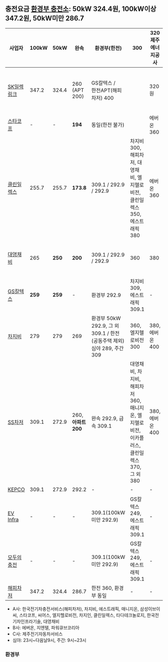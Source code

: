 ## 충전요금 [환경부 충전소](https://ev.or.kr/evmonitor): 50kW 324.4원, 100kW이상 347.2원, 50kW미만 286.7
|사업자|100kW|50kW|완속|환경부(한전)|300|320<br>제주에너지공사|340|360|380|400|420|440|비회원|요금확인|비고|
|-----|-----|----|----|-----------|-----|-----------------------|-----|----|-----|-----|-----|-----|------|------|------|
|[SK일렉링크](https://skelectlink.co.kr/map)|347.2|324.4|260<br>(APT 200)|GS칼텍스 /<br>한전APT(해피차저) 400| |320원| | | | |JoyEV,차지비,GS커넥트(지앤텔)|  |[확인](https://skelectlink.co.kr/membership/charge)|[앱 다운로드]| 
|[스타코프](https://ev.or.kr/evmonitor)       |-|-|<b>194</b>|동일(한전 불가)| |에버온 360|불가|완속320|[확인](https://www.starkoff.co.kr/price)|[앱](https://app.starkoff.co.kr/), 추천인 코드: KGJAX| 
|[클린일렉스]()|255.7|255.7|<b>173.8</b>|309.1 / 292.9 / 292.9|차지비 300, 해피차저, 대영채비, 엘지헬로비전, 클린일렉스 350, 에스트래픽 380|에버온 360|불가|255.7|[확인](https://kcharger.net/index.php?Mn=5&Sn=1&s_option=&s_text=&Pn=view&fn=1@@443&cate2=)|[앱](https://app.starkoff.co.kr/)| 
|[대영채비](https://www.chaevi.co.kr/Menus/Charger/Find.aspx)|265|<b>250</b>|<b>200</b>|309.1 / 292.9 / 292.9|360|380|400|430|[확인](https://www.chaevi.co.kr/Popup10.html)|[앱](https://app.chaevi.co.kr/), 2021.9.1~, 아우디 초급속충전기 309.1| 
|[GS칼텍스](https://www.gscev.com/kr/station/station)|<b>259</b>|<b>259</b>|-|환경부 292.9|차지비 309, 에스트래픽 309.1|-|-|<b>279</b>|[확인](https://www.gscev.com/kr/information/fare)|[2021.11.4~ 이후 로밍요금](https://www.gscev.com/kr/community/noticeView?idx=300&pageNo=1&searchWord=)| 
|[차지비](https://www.chargev.co.kr/find-charging-station)   |279|279|269|환경부 50kW 292.9, 그 외 309.1 / 한전(공동주택 제외) 심야 289, 주간 309|360, 엘지헬로비전 300|380, 에버온 400|420|<b>330</b>|[확인](https://www.chargev.co.kr/customer-support/charging_fee)|2021.8~, 제주에너지공사(제주도청) 290|
|[SS차저](https://sscharger.co.kr/uss/umt/hpg/chrstn/chrstnInquirePopup.do)|309.1|272.9|260, <b>아파트 200</b>|완속 292.9, 급속 309.1|대영채비, 차지비, 해피차저 360, 매니지온, 엘지헬로비전, 이카플러스, 클린일렉스 370, 그 외 380|380, 에버온 400|380|430|[확인](https://sscharger.co.kr/EgovPageLink.do?link=hpg/svc/chrgeInfo)|2021.8~|
|[KEPCO](https://evc.kepco.co.kr:4445/map/map.do)|309.1|272.9|292.2|-|-|-|-|-|[확인](https://evc.kepco.co.kr:4445/notice/list.do?boardCd=N01)|2021.8~|
|[EV Infra]()|-|-|-|309.1(100kW 미만 292.9)|GS칼텍스 249, 에스트래픽 309.1|-|-|-|[없음]()|2021.7~|
|[모두의충전]()|-|-|-|309.1(100kW 미만 292.9)|GS칼텍스 249, 에스트래픽 309.1|-|-|-|[없음]()|2021.7~|
|[해피차저](https://www.happecharger.com/chargeView.do)|347.2|324.4|286.7|한전 360, 환경부 동일|-|-|-|400|[없음]()|2022.10~|
- A사: 한국전기차충전서비스(해피차저), 차지비, 에스트래픽, 매니지온, 삼성이브이씨, 스타코프, 씨어스, 엘지헬로비전, 차지인, 클린일렉스, 타다테크놀로지, 한국전기차인프라기술, 대영채비  
- B사: 에버온, 지엔텔, 파워큐브코리아  
- C사: 제주전기자동차서비스
- 심야: 23시\~다음날9시, 주간: 9시\~23시

### 환경부
